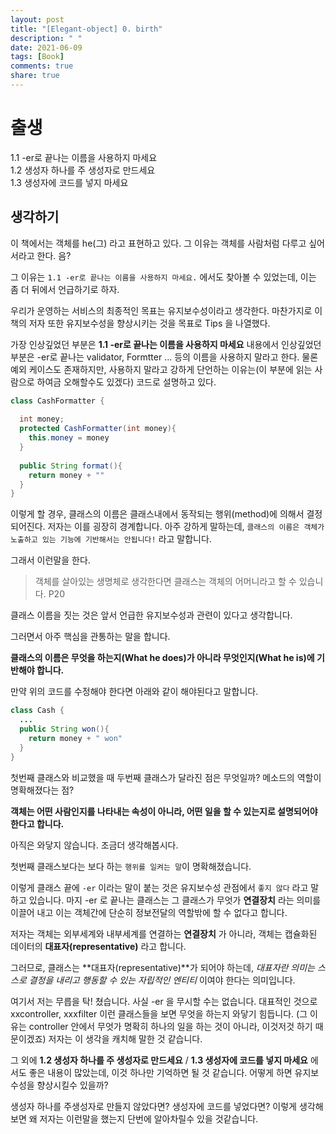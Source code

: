 ```yaml
---
layout: post
title: "[Elegant-object] 0. birth"
description: " "
date: 2021-06-09
tags: [Book]
comments: true
share: true
---
```


# 출생

1.1 -er로 끝나는 이름을 사용하지 마세요  
1.2 생성자 하나를 주 생성자로 만드세요   
1.3 생성자에 코드를 넣지 마세요  



## 생각하기

이 책에서는 객체를 he(그) 라고 표현하고 있다. 그 이유는 객체를 사람처럼 다루고 싶어서라고 한다. 음?

그 이유는 `1.1 -er로 끝나는 이름을 사용하지 마세요.` 에서도 찾아볼 수 있었는데, 이는 좀 더 뒤에서 언급하기로 하자.



우리가 운영하는 서비스의 최종적인 목표는 유지보수성이라고 생각한다. 마찬가지로 이 책의 저자 또한 유지보수성을 향상시키는 것을 목표로 Tips 을 나열했다. 



가장 인상깊었던 부분은  **1.1 -er로 끝나는 이름을 사용하지 마세요**   내용에서 인상깊었던 부분은 -er로 끝나는 validator, Formtter ... 등의 이름을 사용하지 말라고 한다. 물론 예외 케이스도 존재하지만, 사용하지 말라고 강하게 단언하는 이유는(이 부분에 읽는 사람으로 하여금 오해할수도 있겠다) 코드로 설명하고 있다.

```java
class CashFormatter {
  
  int money;
  protected CashFormatter(int money){
    this.money = money
  }
  
  public String format(){
    return money + ""
  }
}
```

이렇게 할 경우, 클래스의 이름은 클래스내에서 동작되는 행위(method)에 의해서 결정되어진다. 저자는 이를 굉장히 경계합니다.  아주 강하게 말하는데, `클래스의 이름은 객체가 노출하고 있는 기능에 기반해서는 안됩니다!` 라고 말합니다. 

그래서 이런말을 한다.

> 객체를 살아있는 생명체로 생각한다면 클래스는 객체의 어머니라고 할 수 있습니다. P20

클래스 이름을 짓는 것은 앞서 언급한 유지보수성과 관련이 있다고 생각합니다.



그러면서 아주 핵심을 관통하는 말을 합니다.

**클래스의 이름은 무엇을 하는지(What he does)가 아니라 무엇인지(What he is)에 기반해야 합니다.**



만약 위의 코드를 수정해야 한다면 아래와 같이 해야된다고 말합니다.

```java
class Cash {
  ...
  public String won(){
    return money + " won"
  }
}
```

첫번째 클래스와 비교했을 때 두번째 클래스가 달라진 점은 무엇일까? 메소드의 역할이 명확해졌다는 점?  

**객체는 어떤 사람인지를 나타내는 속성이 아니라, 어떤 일을 할 수 있는지로 설명되어야 한다고 합니다.** 

아직은 와닿지 않습니다. 조금더 생각해봅시다.

첫번째 클래스보다는 보다 하는 `행위를 일켜는 말`이 명확해졌습니다. 



이렇게 클래스 끝에 `-er` 이라는 말이 붙는 것은 유지보수성 관점에서 `좋지 않다` 라고 말하고 있습니다. 마지 -er 로 끝나는 클래스는 그 클래스가 무엇가 **연결장치** 라는 의미를 이끌어 내고 이는 객체간에 단순히 정보전달의 역할밖에 할 수 없다고 합니다. 

 저자는 객체는 외부세계와 내부세계를 연결하는 **연결장치** 가 아니라, 객체는 캡슐화된 데이터의 **대표자(representative)** 라고 합니다.

그러므로, 클래스는 **대표자(representative)**가 되어야 하는데, *대표자란 의미는 스스로 결정을 내리고 행동할 수 있는 자립적인 엔티티* 이여야 한다는 의미입니다.



여기서 저는 무릅을 탁! 쳤습니다. 사실 -er 을 무시할 수는 없습니다. 대표적인 것으로 xxcontroller, xxxfilter  이런 클래스들을 보면 무엇을 하는지 와닿기 힘듭니다. (그 이유는 controller 안에서 무엇가 명확히 하나의 일을 하는 것이 아니라, 이것저것 하기 때문이겠죠) 저자는 이 생각을 캐치해 말한 것 같습니다.



그 외에 **1.2 생성자 하나를 주 생성자로 만드세요** / **1.3 생성자에 코드를 넣지 마세요**  에서도 좋은 내용이 많았는데, 이것 하나만 기억하면 될 것 같습니다. 어떻게 하면 유지보수성을 향상시킬수 있을까? 

생성자 하나를 주생성자로 만들지 않았다면? 생성자에 코드를 넣었다면? 이렇게 생각해보면 왜 저자는 이런말을 했는지 단번에 알아차릴수 있을 것같습니다.